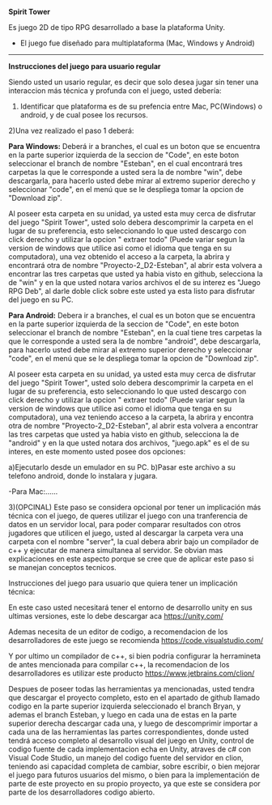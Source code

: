 **Spirit Tower**

Es juego 2D de tipo RPG desarrollado a base la plataforma Unity.

* El juego fue diseñado para multiplataforma (Mac, Windows y Android)

****************************************************************


**Instrucciones del juego para usuario regular**

Siendo usted un usario regular, es decir que solo desea jugar sin tener una 
interaccion más técnica y profunda con el juego, usted debería:

1) Identificar que plataforma es de su prefencia entre Mac, PC(Windows) o android, 
y de cual posee los recursos.

2)Una vez realizado el paso 1 deberá:

**Para Windows:** Deberá ir a branches, el cual es un boton que se encuentra en la parte
superior izquierda de la seccion de "Code", en este boton seleccionar el branch de 
nombre "Esteban", en el cual encontrará tres carpetas la que le corresponde a usted sera la
de nombre "win", debe descargarla, para hacerlo usted debe mirar al extremo superior 
derecho y seleccionar "code", en el menú que se le despliega tomar la opcion de 
"Download zip".

Al poseer esta carpeta en su unidad, ya usted esta muy cerca de disfrutar del juego 
"Spirit Tower", usted solo debera descomprimir la carpeta en el lugar de su preferencia, 
esto seleccionando lo que usted descargo con click derecho y utilizar la opcion " extraer
todo" (Puede variar segun la version de windows que utilice asi como el idioma que tenga 
en su computadora), una vez obtenido el acceso a la carpeta, la abrira y encontrará otra de nombre
"Proyecto-2_D2-Esteban", al abrir esta volvera a encontrar las tres carpetas que usted ya 
habia visto en github, selecciona la de "win" y en la que usted notara varios archivos
el de su interez es "Juego RPG Deb", al darle doble click sobre este usted ya esta listo
para disfrutar del juego en su PC.

**Para Android:** Debera ir a branches, el cual es un boton que se encuentra en la parte
superior izquierda de la seccion de "Code", en este boton seleccionar el branch de 
nombre "Esteban", en la cual tiene tres carpetas la que le corresponde a usted sera la
de nombre "android", debe descargarla, para hacerlo usted debe mirar al extremo superior 
derecho y seleccionar "code", en el menú que se le despliega tomar la opcion de 
"Download zip".

Al poseer esta carpeta en su unidad, ya usted esta muy cerca de disfrutar del juego 
"Spirit Tower", usted solo debera descomprimir la carpeta en el lugar de su preferencia, 
esto seleccionando lo que usted descargo con click derecho y utilizar la opcion " extraer
todo" (Puede variar segun la version de windows que utilice asi como el idioma que tenga 
en su computadora), una vez teniendo acceso a la carpeta, la abrira y encontra otra de nombre
"Proyecto-2_D2-Esteban", al abrir esta volvera a encontrar las tres carpetas que usted ya 
habia visto en github, selecciona la de "android" y en la que usted notara dos archivos, 
"juego.apk" es el de su interes, en este momento usted posee dos opciones:

a)Ejecutarlo desde un emulador en su PC.
b)Pasar este archivo a su telefono android, donde lo instalara y jugara.

-Para Mac:......

3)(OPCINAL) Este paso se considera opcional por tener un implicación más técnica con el 
juego, de queres utilizar el juego con una tranferencia de datos en un servidor local, 
para poder comparar resultados con otros jugadores que utilicen el juego, usted al 
descargar la carpeta vera una carpeta con el nombre "server", la cual debera abrir
bajo un compilador de c++ y ejecutar de manera simultanea al servidor. Se obvian 
mas explicaciones en este aspecto porque se cree que de aplicar este paso si se manejan
conceptos tecnicos.


Instrucciones del juego para usuario que quiera tener un implicación técnica:

En este caso usted necesitará tener el entorno de desarrollo unity en sus 
ultimas versiones, este lo debe descargar aca https://unity.com/

Ademas necesita de un editor de codigo, a recomendacion de los desarrolladores
de este juego se recomienda https://code.visualstudio.com/

Y por ultimo un compilador de c++, si bien podria configurar la herramineta de 
antes mencionada para compilar c++, la recomendacion de los desarrolladores es 
utilizar este producto https://www.jetbrains.com/clion/


Despues de poseer todas las herramientas ya mencionadas, usted tendra que descargar 
el proyecto completo, esto en el apartado de github llamado codigo en la parte superior 
izquierda seleccionado el branch Bryan, y ademas el branch Esteban, y luego en cada una 
de estas en la parte superior derecha descargar cada una, y luego de descomprimir
importar a cada una de las herramientas las partes correspondientes, donde usted tendrá 
acceso completo al desarrollo visual del juego en Unity, control de codigo fuente de cada
implementacion echa en Unity, atraves de c# con Visual Code Studio, un manejo del codigo
fuente del servidor en clion, teniendo asi capacidad completa de cambiar, sobre escribir, 
o bien mejorar el juego para futuros usuarios del mismo, o bien para la implementación
de parte de este proyecto en su propio proyecto, ya que este se considera por parte de 
los desarrolladores codigo abierto.

